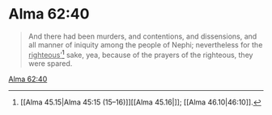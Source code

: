 # Alma 62:40

> And there had been murders, and contentions, and dissensions, and all manner of iniquity among the people of Nephi; nevertheless for the <u>righteous’</u>[^a] sake, yea, because of the prayers of the righteous, they were spared.

[Alma 62:40](https://www.churchofjesuschrist.org/study/scriptures/bofm/alma/62?lang=eng&id=p40#p40)


[^a]: [[Alma 45.15|Alma 45:15 (15–16)]][[Alma 45.16|]]; [[Alma 46.10|46:10]].  

